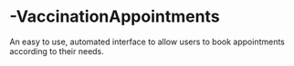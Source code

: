 # -VaccinationAppointments
An easy to use, automated interface to allow users to book appointments according to their needs.
